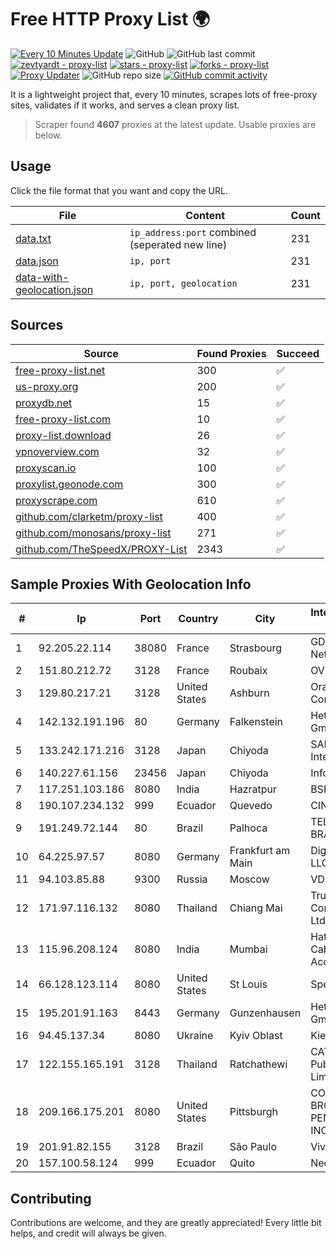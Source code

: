 
# Free HTTP Proxy List 🌍

[![Every 10 Minutes Update](https://github.com/mertguvencli/http-proxy-list/actions/workflows/main.yml/badge.svg?branch=main)](https://github.com/mertguvencli/http-proxy-list/actions/workflows/main.yml)
![GitHub](https://img.shields.io/github/license/mertguvencli/http-proxy-list)
![GitHub last commit](https://img.shields.io/github/last-commit/mertguvencli/http-proxy-list)
[![zevtyardt - proxy-list](https://img.shields.io/static/v1?label=zevtyardt&message=proxy-list&color=blue&logo=github)](https://github.com/zevtyardt/proxy-list "Go to GitHub repo")
[![stars - proxy-list](https://img.shields.io/github/stars/zevtyardt/proxy-list?style=social)](https://github.com/zevtyardt/proxy-list)
[![forks - proxy-list](https://img.shields.io/github/forks/zevtyardt/proxy-list?style=social)](https://github.com/zevtyardt/proxy-list)
[![Proxy Updater](https://github.com/zevtyardt/proxy-list/workflows/Proxy%20Updater/badge.svg)](https://github.com/zevtyardt/proxy-list/actions?query=workflow:"Proxy+Updater")
![GitHub repo size](https://img.shields.io/github/repo-size/zevtyardt/proxy-list)
[![GitHub commit activity](https://img.shields.io/github/commit-activity/m/zevtyardt/proxy-list?logo=commits)](https://github.com/zevtyardt/proxy-list/commits/main)

It is a lightweight project that, every 10 minutes, scrapes lots of free-proxy sites, validates if it works, and serves a clean proxy list.

> Scraper found **4607** proxies at the latest update. Usable proxies are below.

## Usage

Click the file format that you want and copy the URL.

|File|Content|Count|
|----|-------|-----|
|[data.txt](https://raw.githubusercontent.com/mertguvencli/http-proxy-list/main/proxy-list/data.txt)|`ip_address:port` combined (seperated new line)|231|
|[data.json](https://raw.githubusercontent.com/mertguvencli/http-proxy-list/main/proxy-list/data.json)|`ip, port`|231|
|[data-with-geolocation.json](https://raw.githubusercontent.com/mertguvencli/http-proxy-list/main/proxy-list/data-with-geolocation.json)|`ip, port, geolocation`|231|

## Sources

|Source|Found Proxies|Succeed|
|------|-------------|-------|
|[free-proxy-list.net](https://free-proxy-list.net)|300|✅|
|[us-proxy.org](https://www.us-proxy.org)|200|✅|
|[proxydb.net](http://proxydb.net)|15|✅|
|[free-proxy-list.com](https://free-proxy-list.com/?page=&port=&type%5B%5D=http&type%5B%5D=https&up_time=0&search=Search)|10|✅|
|[proxy-list.download](https://www.proxy-list.download/HTTP)|26|✅|
|[vpnoverview.com](https://vpnoverview.com/privacy/anonymous-browsing/free-proxy-servers)|32|✅|
|[proxyscan.io](https://www.proxyscan.io)|100|✅|
|[proxylist.geonode.com](https://proxylist.geonode.com/api/proxy-list?limit=300&page=1&sort_by=lastChecked&sort_type=desc&protocols=http,https)|300|✅|
|[proxyscrape.com](https://api.proxyscrape.com/v2/?request=displayproxies&protocol=http&timeout=10000&country=all&ssl=all&anonymity=all)|610|✅|
|[github.com/clarketm/proxy-list](https://raw.githubusercontent.com/clarketm/proxy-list/master/proxy-list-raw.txt)|400|✅|
|[github.com/monosans/proxy-list](https://raw.githubusercontent.com/monosans/proxy-list/main/proxies/http.txt)|271|✅|
|[github.com/TheSpeedX/PROXY-List](https://raw.githubusercontent.com/TheSpeedX/PROXY-List/master/http.txt)|2343|✅|


## Sample Proxies With Geolocation Info

|#|Ip|Port|Country|City|Internet Service Provider|
|-|--|----|-------|----|-------------------------|
|1|92.205.22.114|38080|France|Strasbourg|GD MASS Network|
|2|151.80.212.72|3128|France|Roubaix|OVH SAS|
|3|129.80.217.21|3128|United States|Ashburn|Oracle Corporation|
|4|142.132.191.196|80|Germany|Falkenstein|Hetzner Online GmbH|
|5|133.242.171.216|3128|Japan|Chiyoda|SAKURA Internet Inc.|
|6|140.227.61.156|23456|Japan|Chiyoda|InfoSphere|
|7|117.251.103.186|8080|India|Hazratpur|BSNL Internet|
|8|190.107.234.132|999|Ecuador|Quevedo|CINECABLE TV|
|9|191.249.72.144|80|Brazil|Palhoca|TELEFÔNICA BRASIL S.A|
|10|64.225.97.57|8080|Germany|Frankfurt am Main|DigitalOcean, LLC|
|11|94.103.85.88|9300|Russia|Moscow|VDSINA|
|12|171.97.116.132|8080|Thailand|Chiang Mai|True Internet Corporation CO. Ltd.|
|13|115.96.208.124|8080|India|Mumbai|Hathway IP over Cable Internet Access|
|14|66.128.123.114|8080|United States|St Louis|Spectrum|
|15|195.201.91.163|8443|Germany|Gunzenhausen|Hetzner Online GmbH|
|16|94.45.137.34|8080|Ukraine|Kyiv Oblast|Kievline LLC|
|17|122.155.165.191|3128|Thailand|Ratchathewi|CAT Telecom Public Company Limited|
|18|209.166.175.201|8080|United States|Pittsburgh|CONTINENTAL BROADBAND PENNSYLVANIA, INC.|
|19|201.91.82.155|3128|Brazil|São Paulo|Vivo|
|20|157.100.58.124|999|Ecuador|Quito|Nedetel S.A.|



## Contributing

Contributions are welcome, and they are greatly appreciated! Every
little bit helps, and credit will always be given.

